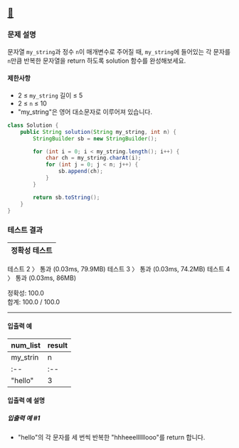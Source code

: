 ## [:link:](https://school.programmers.co.kr/learn/courses/30/lessons/120825?language=java)

### 문제 설명
문자열 `my_string`과 정수 `n`이 매개변수로 주어질 때, `my_string`에 들어있는 각 문자를 `n`만큼 반복한 문자열을 return 하도록 solution 함수를 완성해보세요.

#### 제한사항
- 2 ≤ `my_string` 길이 ≤ 5
- 2 ≤ `n` ≤ 10
- "my_string"은 영어 대소문자로 이루어져 있습니다. 
&nbsp;

```java
class Solution {
    public String solution(String my_string, int n) {
        StringBuilder sb = new StringBuilder();

        for (int i = 0; i < my_string.length(); i++) {
            char ch = my_string.charAt(i); 
            for (int j = 0; j < n; j++) {
                sb.append(ch); 
            }
        }

        return sb.toString();
    }
}
```

### 테스트 결과

|정확성 테스트|  
|--|  
테스트 2 〉	통과 (0.03ms, 79.9MB)
테스트 3 〉	통과 (0.03ms, 74.2MB)
테스트 4 〉	통과 (0.03ms, 86MB) 

정확성: 100.0  
합계: 100.0 / 100.0

---

#### 입출력 예

|num_list|result|
|--|--|
|my_strin|n|result|
|:--|:--|:--|
|"hello"|3|"hhheeellllllooo"|

#### 입출력 예 설명

##### 입출력 예 #1
- "hello"의 각 문자를 세 번씩 반복한 "hhheeellllllooo"를 return 합니다.
